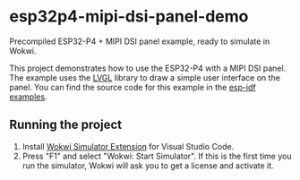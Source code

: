 # esp32p4-mipi-dsi-panel-demo

Precompiled ESP32-P4 + MIPI DSI panel example, ready to simulate in Wokwi.

This project demonstrates how to use the ESP32-P4 with a MIPI DSI panel. The example uses the [LVGL](https://lvgl.io/) library to draw a simple user interface on the panel. You can find the source code for this example in the [esp-idf examples](https://github.com/espressif/esp-idf/tree/master/examples/peripherals/lcd/mipi_dsi).

## Running the project

1. Install [Wokwi Simulator Extension](https://marketplace.visualstudio.com/items?itemName=wokwi.wokwi-vscode) for Visual Studio Code.
2. Press "F1" and select "Wokwi: Start Simulator". If this is the first time you run the simulator, Wokwi will ask you to get a license and activate it.
